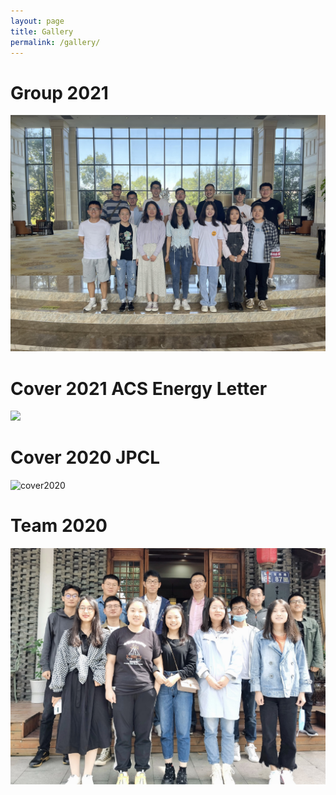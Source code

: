 ```yaml
---
layout: page
title: Gallery
permalink: /gallery/
---
```

# **Group 2021**
![group 2021](/images/group2021.jpeg)

# **Cover 2021 ACS Energy Letter**
![](https://raw.githubusercontent.com/esemble/pic/master/aelccp_v006i002-4.jpg)

# **Cover 2020 JPCL**
![cover2020](/images/jpclcd_v011i017-3.jpg)

# **Team 2020**
![group 2020](/images/group-01-cut.jpg)
